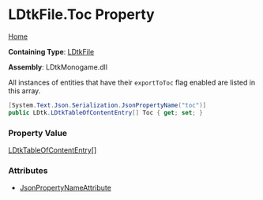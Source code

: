 # LDtkFile\.Toc Property

[Home](../../../README.md)

**Containing Type**: [LDtkFile](../README.md)

**Assembly**: LDtkMonogame\.dll

  
 All instances of entities that have their `exportToToc` flag enabled are listed in this array\. 

```csharp
[System.Text.Json.Serialization.JsonPropertyName("toc")]
public LDtk.LDtkTableOfContentEntry[] Toc { get; set; }
```

### Property Value

[LDtkTableOfContentEntry](../../LDtkTableOfContentEntry/README.md)\[\]

### Attributes

* [JsonPropertyNameAttribute](https://docs.microsoft.com/en-us/dotnet/api/system.text.json.serialization.jsonpropertynameattribute)

